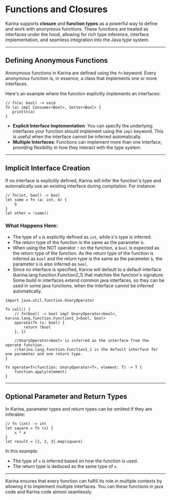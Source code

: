 # Functions and Closures 

Karina supports **closure** and **function types** as a powerful way to define and work with anonymous functions. These functions are treated as interfaces under the hood, allowing for rich type inference, interface implementation, and seamless integration into the Java type system.

---

## Defining Anonymous Functions

Anonymous functions in Karina are defined using the `fn` keyword. Every anonymous function is, in essence, a class that implements one or more interfaces.

Here's an example where the function explicitly implements an interfaces:

```karina
// fn(a: bool) -> void
fn (a) impl Consumer<Bool>, Setter<Bool> { 
   println(a)
}
```

- **Explicit Interface Implementation**: You can specify the underlying interfaces your function should implement using the `impl` keyword. This is useful when the interface cannot be inferred automatically.
-  **Multiple Interfaces**: Functions can implement more than one interface, providing flexibility in how they interact with the type system.

---

## Implicit Interface Creation

If no interface is explicitly defined, Karina will infer the function's type and automatically use an existing interface during compilation. For instance:

```karina
// fn(int, bool) -> bool
let some = fn (a: int, b) { 
    b
}
let other = !some()
```

### What Happens Here:
- The type of `a` is explicitly defined as `int`, while `b`'s type is inferred.
- The return type of the function is the same as the parameter `b`.
- When using the NOT operator `!` on the function, a `bool` is expected as the return type of the function. As the return type of the function is inferred as `bool` and the return type is the same as the parameter `b`, the parameter `b` is also inferred as `bool`.
- Since no interface is specified, Karina will default to a default interface (karina.lang.function.Function2_1) that matches the function's signature. Some build in interfaces extend common java interfaces, so they can be used in some java functions, when the interface cannot be inferred automatically.

```karina
import java.util.function.UnaryOperator

fn call() {
    // fn(bool) -> bool impl UnaryOperator<bool>, karina.lang.function.Function1_1<bool, bool>
    operate(fn (x: bool) { 
        return !bool 
    }, 1)

    //UnaryOperator<bool> is inferred as the interface from the operate function. 
    //karina.lang.function.Function1_1 is the default interface for one parameter and one return type.
}

fn operate<T>(function: UnaryOperator<T>, element: T) -> T {
    function.apply(element)
}

```

---

## Optional Parameter and Return Types

In Karina, parameter types and return types can be omitted if they are inferable:

```karina
// fn (int) -> int
let square = fn (x) { 
    x * x
}
let result = [1, 2, 3].map(square)
```

In this example:
- The type of `x` is inferred based on how the function is used.
- The return type is deduced as the same type of `x`.

---

Karina ensures that every function can fulfill its role in multiple contexts by allowing it to implement multiple interfaces. 
You can these functions in java code and Karina code almost seamlessly.

